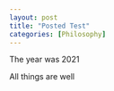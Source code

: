 ```yaml
---
layout: post
title: "Posted Test"
categories: [Philosophy]
---
```


The year was 2021

All things are well
